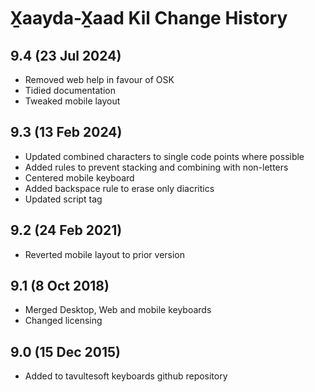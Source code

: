 X̱aayda-X̱aad Kil Change History
============================
9.4 (23 Jul 2024)
-----------------
* Removed web help in favour of OSK
* Tidied documentation
* Tweaked mobile layout

9.3 (13 Feb 2024)
-----------------
* Updated combined characters to single code points where possible
* Added rules to prevent stacking and combining with non-letters
* Centered mobile keyboard
* Added backspace rule to erase only diacritics
* Updated script tag

9.2 (24 Feb 2021)
-----------------
* Reverted mobile layout to prior version

9.1 (8 Oct 2018)
-----------------
* Merged Desktop, Web and mobile keyboards
* Changed licensing

9.0 (15 Dec 2015)
-----------------

* Added to tavultesoft keyboards github repository
